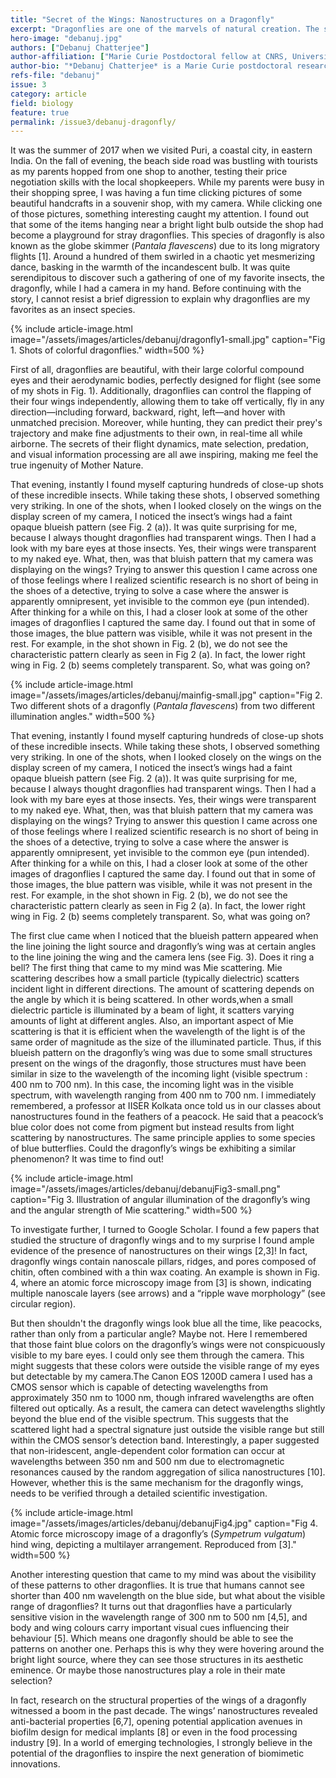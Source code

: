 ```yaml
---
title: "Secret of the Wings: Nanostructures on a Dragonfly"
excerpt: "Dragonflies are one of the marvels of natural creation. The secrets of their flight dynamics, mate selection, predation, and visual information processing are all awe inspiring. During a trip to Puri in India, I had an interesting encounter with a group of dragonflies. A few of their pictures revealed some hidden mysteries about the nanostructures present on their wings. In this article we use scientific knowledge to develop a peeping hole into those hidden mystries."
hero-image: "debanuj.jpg"
authors: ["Debanuj Chatterjee"]
author-affiliation: ["Marie Curie Postdoctoral fellow at CNRS, University of Lille, France"]
author-bio: "*Debanuj Chatterjee* is a Marie Curie postdoctoral researcher at the PhLAM lab in the University of Lille, France, working in the domain of light matter interaction, nonlinear fiber optics for development of advanced spectroscopic techniques. He obtained a PhD in Physics from Université Paris-Saclay, France in 2021. Curious as a scientist, he often finds himself treading down the alleys of history in search of philosophical, scientific and artistic aesthetics."
refs-file: "debanuj"
issue: 3
category: article
field: biology
feature: true
permalink: /issue3/debanuj-dragonfly/
---
```


It was the summer of 2017 when we visited Puri, a coastal city, in eastern India. On the fall of evening, the beach side road was bustling with tourists as my parents hopped from one shop to another, testing their price negotiation skills with the local shopkeepers. While my parents were busy in their shopping spree, I was having a fun time clicking pictures of some beautiful handcrafts in a souvenir shop, with my camera. While clicking one of those pictures, something interesting caught my attention. I found out that some of the items hanging near a bright light bulb outside the shop had become a playground for stray dragonflies. This species of dragonfly is also  known as the globe skimmer (_Pantala flavescens_) due to its long migratory flights [1]. Around a hundred of them swirled in a chaotic yet mesmerizing dance, basking in the warmth of the incandescent bulb. It was quite serendipitous to discover such a gathering of one of my favorite insects, the dragonfly, while I had a camera in my hand. Before continuing with the story, I cannot resist a brief digression to explain why dragonflies are my favorites as an insect species.

{% include article-image.html image="/assets/images/articles/debanuj/dragonfly1-small.jpg" caption="Fig 1. Shots of colorful dragonflies." width=500 %}

First of all, dragonflies are beautiful, with their large colorful compound eyes and their aerodynamic bodies, perfectly designed for flight (see some of my shots in Fig. 1). Additionally, dragonflies can control the flapping of their four wings independently, allowing them to take off vertically, fly in any direction—including forward, backward, right, left—and hover with unmatched precision. Moreover, while hunting, they can predict their prey's trajectory and make fine adjustments to their own, in real-time all while airborne. The secrets of their flight dynamics, mate selection, predation, and visual information processing are all awe inspiring, making me feel the true ingenuity of Mother Nature.

That evening, instantly I found myself capturing hundreds of close-up shots of these incredible insects. While taking these shots, I observed something very striking. In one of the shots, when I looked closely on the wings on the display screen of my camera, I noticed the insect’s  wings had a faint opaque blueish pattern (see Fig. 2 (a)). It was quite surprising for me, because I always thought dragonflies had transparent wings. Then I had a look with my bare eyes at those insects. Yes, their wings were transparent to my naked eye. What, then, was that bluish pattern that my camera was displaying on the wings? Trying to answer this question I came across one of those feelings where I realized scientific research is no short of being in the shoes of a detective, trying to solve a case where the answer is apparently omnipresent, yet invisible to the common eye (pun intended). After thinking for a while on this, I had a closer look at some of the other images of dragonflies I captured the same day. I found out that in some of those images, the blue pattern was visible, while it was not present in the rest. For example, in the shot shown in Fig. 2 (b), we do not see the characteristic pattern clearly as seen in Fig 2 (a). In fact, the lower right wing in Fig. 2 (b) seems completely transparent.  So, what was going on?

{% include article-image.html image="/assets/images/articles/debanuj/mainfig-small.jpg" caption="Fig 2. Two different shots of a dragonfly (_Pantala flavescens_) from two different illumination angles." width=500 %}

That evening, instantly I found myself capturing hundreds of close-up shots of these incredible insects. While taking these shots, I observed something very striking. In one of the shots, when I looked closely on the wings on the display screen of my camera, I noticed the insect’s  wings had a faint opaque blueish pattern (see Fig. 2 (a)). It was quite surprising for me, because I always thought dragonflies had transparent wings. Then I had a look with my bare eyes at those insects. Yes, their wings were transparent to my naked eye. What, then, was that bluish pattern that my camera was displaying on the wings? Trying to answer this question I came across one of those feelings where I realized scientific research is no short of being in the shoes of a detective, trying to solve a case where the answer is apparently omnipresent, yet invisible to the common eye (pun intended). After thinking for a while on this, I had a closer look at some of the other images of dragonflies I captured the same day. I found out that in some of those images, the blue pattern was visible, while it was not present in the rest. For example, in the shot shown in Fig. 2 (b), we do not see the characteristic pattern clearly as seen in Fig 2 (a). In fact, the lower right wing in Fig. 2 (b) seems completely transparent.  So, what was going on?

The first clue came when I noticed that the blueish pattern appeared when the line joining the light source and dragonfly’s wing was at certain angles to the line joining the wing and the camera lens (see Fig. 3). Does it ring a bell? The first thing that came to my mind was Mie scattering. Mie scattering describes how a small particle (typically dielectric) scatters incident light in different directions. The amount of scattering depends on the angle by which it is being scattered. In other words,when a small dielectric particle is illuminated by a beam of light, it scatters varying amounts of light at different angles. Also, an important aspect of Mie scattering is that it is efficient when the wavelength of the light is of the same order of magnitude as the size of the illuminated particle. Thus, if this blueish pattern on the dragonfly’s wing was due to some small structures present on the wings of the dragonfly, those structures must have been similar in size to the wavelength of the incoming light (visible spectrum : 400 nm to 700 nm). In this case, the incoming light was in the visible spectrum, with wavelength ranging from 400 nm to 700 nm. I immediately remembered, a professor at IISER Kolkata once told us in our classes about nanostructures found in the feathers of a peacock. He said that a peacock’s blue color does not come from pigment but instead results from light scattering by nanostructures. The same principle applies to some species of blue butterflies. Could the dragonfly’s wings be exhibiting a similar phenomenon? It was time to find out! 

{% include article-image.html image="/assets/images/articles/debanuj/debanujFig3-small.png" caption="Fig 3. Illustration of angular illumination of the dragonfly’s wing and the angular strength of Mie scattering." width=500 %}

To investigate further, I turned to Google Scholar. I found a few papers that studied the structure of dragonfly wings and to my surprise I found ample evidence of the presence of nanostructures on their wings [2,3]! In fact, dragonfly wings contain nanoscale pillars, ridges, and pores composed of chitin, often combined with a thin wax coating. An example is shown in Fig. 4, where an atomic force microscopy image from [3] is shown, indicating multiple nanoscale layers (see arrows) and a “ripple wave morphology” (see circular region). 

But then shouldn't the dragonfly wings look blue all the time, like peacocks, rather than only from a particular angle? Maybe not. Here I remembered that those faint blue colors on the dragonfly’s wings were not conspicuously visible to my bare eyes. I could only see them through the camera. This might suggests that these colors were outside the visible range of my eyes but detectable by my camera.The Canon EOS 1200D camera I used has a CMOS sensor which is capable of detecting wavelengths from approximately 350 nm to 1000 nm, though infrared wavelengths are often filtered out optically. As a result, the camera can detect wavelengths slightly beyond the blue end of the visible spectrum. This suggests that the scattered light had a spectral signature just outside the visible range but still within the CMOS sensor’s detection band. Interestingly, a paper suggested that non-iridescent, angle-dependent color formation can occur at wavelengths between 350 nm and 500 nm due to electromagnetic resonances caused by the random aggregation of silica nanostructures [10]. However, whether this is the same mechanism for the dragonfly wings, needs to be verified through a detailed scientific investigation.

{% include article-image.html image="/assets/images/articles/debanuj/debanujFig4.jpg" caption="Fig 4. Atomic force microscopy image of a dragonfly’s (_Sympetrum vulgatum_) hind wing, depicting a multilayer arrangement. Reproduced from [3]." width=500 %}

Another interesting question that came to my mind was about the visibility of these patterns to other dragonflies. It is true that humans cannot see shorter than 400 nm  wavelength on the blue side, but what about the visible range of dragonflies? It turns out that dragonflies have a particularly sensitive vision in the wavelength range of 300 nm to 500 nm [4,5], and body and wing colours carry important visual cues influencing their behaviour [5]. Which means one dragonfly should be able to see the patterns on another one. Perhaps this is why they were hovering around the bright light source, where they can see those structures in its aesthetic eminence. Or maybe those nanostructures play a role in their mate selection?

In fact, research on the structural properties of the wings of a dragonfly witnessed a boom in the past decade. The wings’ nanostructures revealed anti-bacterial properties [6,7], opening potential application avenues in biofilm design for medical implants [8] or even in the food processing industry [9]. In a world of emerging technologies, I strongly believe in the potential of the dragonflies to inspire the next generation of biomimetic innovations.
